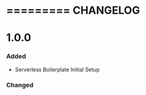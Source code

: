 =========
CHANGELOG
=========

1.0.0
======

### Added
- Serverless Boilerplate Initial Setup

### Changed